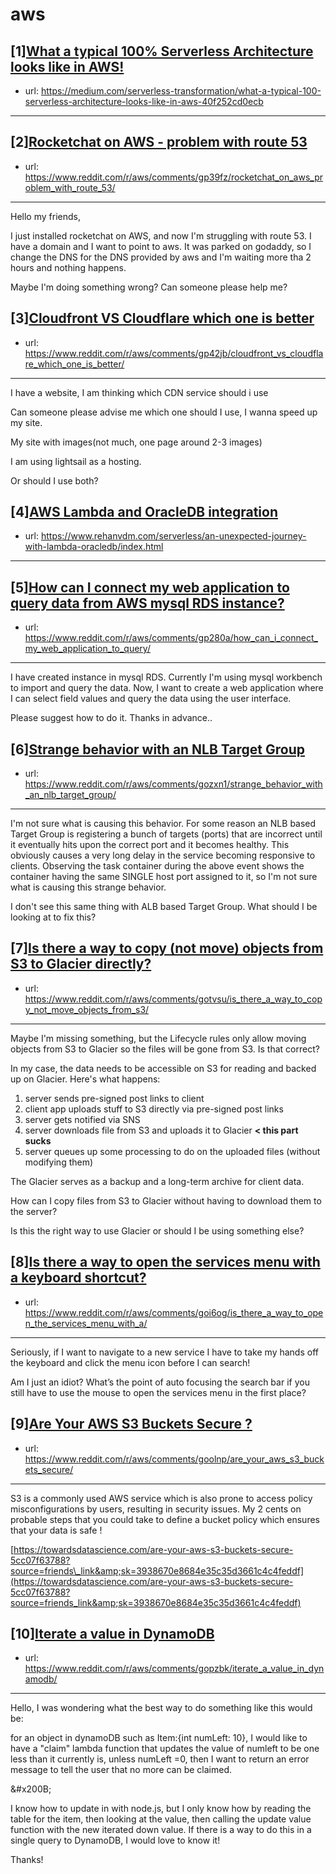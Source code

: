 # aws
## [1][What a typical 100% Serverless Architecture looks like in AWS!](https://www.reddit.com/r/aws/comments/gomeoy/what_a_typical_100_serverless_architecture_looks/)
- url: https://medium.com/serverless-transformation/what-a-typical-100-serverless-architecture-looks-like-in-aws-40f252cd0ecb
---

## [2][Rocketchat on AWS - problem with route 53](https://www.reddit.com/r/aws/comments/gp39fz/rocketchat_on_aws_problem_with_route_53/)
- url: https://www.reddit.com/r/aws/comments/gp39fz/rocketchat_on_aws_problem_with_route_53/
---
Hello my friends,

I just installed rocketchat on AWS, and now I'm struggling with route 53.  I have a domain and I want to point to aws. It was parked on godaddy, so I change the DNS for the DNS provided by aws and I'm waiting more tha 2 hours and nothing happens. 

Maybe I'm doing something wrong? Can someone please help me?
## [3][Cloudfront VS Cloudflare which one is better](https://www.reddit.com/r/aws/comments/gp42jb/cloudfront_vs_cloudflare_which_one_is_better/)
- url: https://www.reddit.com/r/aws/comments/gp42jb/cloudfront_vs_cloudflare_which_one_is_better/
---
I have a website, I am thinking which CDN service should i use

Can someone please advise me which one should I use, I wanna speed up my site. 

My site with images(not much, one page around 2-3 images)

I am using lightsail as a hosting. 

Or should I use both?
## [4][AWS Lambda and OracleDB integration](https://www.reddit.com/r/aws/comments/gp2te8/aws_lambda_and_oracledb_integration/)
- url: https://www.rehanvdm.com/serverless/an-unexpected-journey-with-lambda-oracledb/index.html
---

## [5][How can I connect my web application to query data from AWS mysql RDS instance?](https://www.reddit.com/r/aws/comments/gp280a/how_can_i_connect_my_web_application_to_query/)
- url: https://www.reddit.com/r/aws/comments/gp280a/how_can_i_connect_my_web_application_to_query/
---
I have created instance in mysql RDS. Currently I'm using mysql workbench to import and query the data. Now, I want to create a web application where I can select field values and query the data using the user interface. 

Please suggest how to do it. Thanks in advance..
## [6][Strange behavior with an NLB Target Group](https://www.reddit.com/r/aws/comments/gozxn1/strange_behavior_with_an_nlb_target_group/)
- url: https://www.reddit.com/r/aws/comments/gozxn1/strange_behavior_with_an_nlb_target_group/
---
I'm not sure what is causing this behavior.  For some reason an NLB based Target Group is registering a bunch of targets (ports) that are incorrect until it eventually hits upon the correct port and it becomes healthy.  This obviously causes a very long delay in the service becoming responsive to clients.  Observing the task container during the above event shows the container having the same SINGLE host port assigned to it, so I'm not sure what is causing this strange behavior.

I don't see this same thing with ALB based Target Group.  What should I be looking at to fix this?
## [7][Is there a way to copy (not move) objects from S3 to Glacier directly?](https://www.reddit.com/r/aws/comments/gotvsu/is_there_a_way_to_copy_not_move_objects_from_s3/)
- url: https://www.reddit.com/r/aws/comments/gotvsu/is_there_a_way_to_copy_not_move_objects_from_s3/
---
Maybe I'm missing something, but the Lifecycle rules only allow moving objects from S3 to Glacier so the files will be gone from S3. Is that correct?

In my case, the data needs to be accessible on S3 for reading and backed up on Glacier. Here's what happens:

1. server sends pre-signed post links to client
2. client app uploads stuff to S3 directly via pre-signed post links
3. server gets notified via SNS
4. server downloads file from S3 and uploads it to Glacier **&lt; this part sucks**
5. server queues up some processing to do on the uploaded files (without modifying them)

The Glacier serves as a backup and a long-term archive for client data.

How can I copy files from S3 to Glacier without having to download them to the server?

Is this the right way to use Glacier or should I be using something else?
## [8][Is there a way to open the services menu with a keyboard shortcut?](https://www.reddit.com/r/aws/comments/goi6og/is_there_a_way_to_open_the_services_menu_with_a/)
- url: https://www.reddit.com/r/aws/comments/goi6og/is_there_a_way_to_open_the_services_menu_with_a/
---
Seriously, if I want to navigate to a new service I have to take my hands off the keyboard and click the menu icon before I can search! 

Am I just an idiot? What’s the point of auto focusing the search bar if you still have to use the mouse to open the services menu in the first place?
## [9][Are Your AWS S3 Buckets Secure ?](https://www.reddit.com/r/aws/comments/goolnp/are_your_aws_s3_buckets_secure/)
- url: https://www.reddit.com/r/aws/comments/goolnp/are_your_aws_s3_buckets_secure/
---
S3 is a commonly used AWS service which is also prone to access policy misconfigurations by users, resulting in security issues. My 2 cents on probable steps that you could take to define a bucket policy which ensures that your data is safe !  


[https://towardsdatascience.com/are-your-aws-s3-buckets-secure-5cc07f63788?source=friends\_link&amp;sk=3938670e8684e35c35d3661c4c4feddf](https://towardsdatascience.com/are-your-aws-s3-buckets-secure-5cc07f63788?source=friends_link&amp;sk=3938670e8684e35c35d3661c4c4feddf)
## [10][Iterate a value in DynamoDB](https://www.reddit.com/r/aws/comments/gopzbk/iterate_a_value_in_dynamodb/)
- url: https://www.reddit.com/r/aws/comments/gopzbk/iterate_a_value_in_dynamodb/
---
Hello, I was wondering what the best way to do something like this would be:

for an object in dynamoDB such as Item:{int numLeft: 10}, I would like to have a "claim" lambda function that updates the value of numleft to be one less than it currently is, unless numLeft =0, then I want to return an error message to tell the user that no more can be claimed. 

&amp;#x200B;

I know how to update in with node.js, but I only know how by reading the table for the item, then looking at the value, then calling the update value function with the new iterated down value. If there is a way to do this in a single query to DynamoDB, I would love to know it! 

Thanks!
